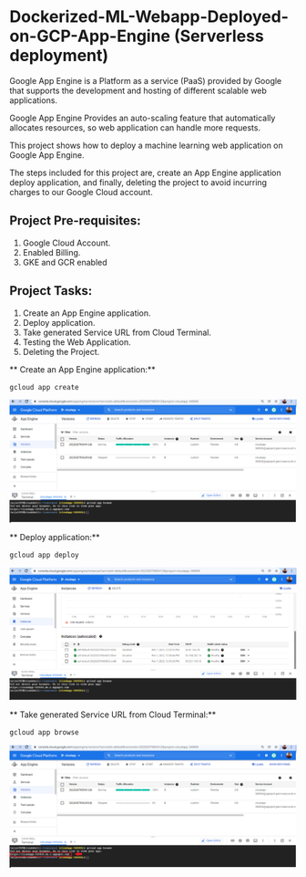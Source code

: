 # Dockerized-ML-Webapp-Deployed-on-GCP-App-Engine (Serverless deployment)

Google App Engine is a Platform as a service (PaaS) provided by Google that supports the development 
and hosting of different scalable web applications.

Google App Engine Provides an auto-scaling feature that automatically allocates resources, so web application 
can handle more requests.

This project shows how to deploy a machine learning web application on Google App Engine.
 
The steps included for this project are, create an App Engine application deploy application, and finally, 
deleting the project to avoid incurring charges to our Google Cloud account.

## Project Pre-requisites:
1. Google Cloud Account.
2. Enabled Billing.
3. GKE and GCR enabled

## Project Tasks:

1. Create an App Engine application.
2. Deploy application.
3. Take generated Service URL from Cloud Terminal.
4. Testing the Web Application.
5. Deleting the Project.

** Create an App Engine application:**

```bash
gcloud app create
```

<p align="center">
  <img src="images\1.png" alt="workflow"/>
</p>

** Deploy application:**

```bash
gcloud app deploy
```

<p align="center">
  <img src="images\2.png" alt="workflow"/>
</p>

** Take generated Service URL from Cloud Terminal:**

```bash
gcloud app browse
```

<p align="center">
  <img src="images\3.png" alt="workflow"/>
</p>



